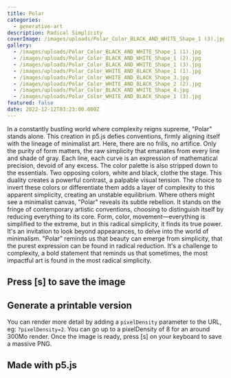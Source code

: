 ```yaml
---
title: Polar
categories:
  - generative-art
description: Radical Simplicity
coverImage: /images/uploads/Polar_Color_BLACK_AND_WHITE_Shape_1 (3).jpg
gallery:
  - /images/uploads/Polar_Color_BLACK_AND_WHITE_Shape_1 (1).jpg
  - /images/uploads/Polar_Color_BLACK_AND_WHITE_Shape_1 (2).jpg
  - /images/uploads/Polar_Color_BLACK_AND_WHITE_Shape_1 (3).jpg
  - /images/uploads/Polar_Color_WHITE_AND_BLACK_Shape_1 (1).jpg
  - /images/uploads/Polar_Color_WHITE_AND_BLACK_Shape_3.jpg
  - /images/uploads/Polar_Color_WHITE_AND_BLACK_Shape_2 (2).jpg
  - /images/uploads/Polar_Color_BLACK_AND_WHITE_Shape_4.jpg
  - /images/uploads/Polar_Color_WHITE_AND_BLACK_Shape_1 (3).jpg
featured: false
date: 2022-12-12T03:23:00.000Z
---
```

In a constantly bustling world where complexity reigns supreme, "Polar" stands alone. This creation in p5.js defies conventions, firmly aligning itself with the lineage of minimalist art. Here, there are no frills, no artifice. Only the purity of form matters, the raw simplicity that emanates from every line and shade of gray. Each line, each curve is an expression of mathematical precision, devoid of any excess.
The color palette is also stripped down to the essentials. Two opposing colors, white and black, clothe the stage. This duality creates a powerful contrast, a palpable visual tension. The choice to invert these colors or differentiate them adds a layer of complexity to this apparent simplicity, creating an unstable equilibrium.
Where others might see a minimalist canvas, "Polar" reveals its subtle rebellion. It stands on the fringe of contemporary artistic conventions, choosing to distinguish itself by reducing everything to its core. Form, color, movement—everything is simplified to the extreme, but in this radical simplicity, it finds its true power.
It's an invitation to look beyond appearances, to delve into the world of minimalism. "Polar" reminds us that beauty can emerge from simplicity, that the purest expression can be found in radical reduction. It's a challenge to complexity, a bold statement that reminds us that sometimes, the most impactful art is found in the most radical simplicity.

## Press [s] to save the image

## Generate a printable version

You can render more detail by adding a `pixelDensity` parameter to the URL, eg: `?pixelDensity=2`. You can go up to a pixelDensity of 8 for an around 300Mo render.
Once the image is ready, press [s] on your keyboard to save a massive PNG.

## Made with p5.js
